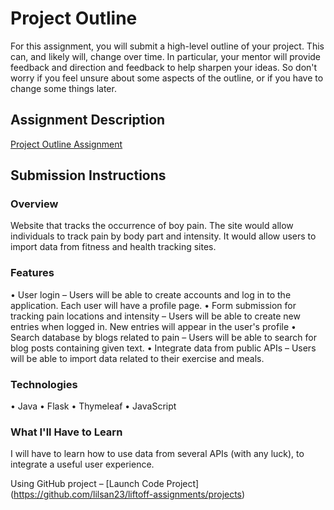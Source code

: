 # Project Outline
For this assignment, you will submit a high-level outline of your project. This can, and likely will, change over time. In particular, your mentor will provide feedback and direction and feedback to help sharpen your ideas. So don't worry if you feel unsure about some aspects of the outline, or if you have to change some things later.

## Assignment Description
[Project Outline Assignment](https://education.launchcode.org/liftoff/assignments/project-outline/)

## Submission Instructions

### Overview
Website that tracks the occurrence of boy pain. The site would allow individuals to track pain by body part and intensity. It would allow users to import data from fitness and health tracking sites.
### Features
•	User login – 	Users will be able to create accounts and log in to the application. Each user will have a profile page.
•	Form submission for tracking pain locations and intensity – Users will be able to create new entries when logged in. New entries will appear in the user's profile
•	Search database by blogs related to pain – Users will be able to search for blog posts containing given text.
•	Integrate data from public APIs – Users will be able to import data related to their exercise and meals.

### Technologies
•	Java
•	Flask
•	Thymeleaf
•	JavaScript

### What I'll Have to Learn
I will have to learn how to use data from several APIs (with any luck), to integrate a useful user experience.

Using GitHub project – [Launch Code Project]
(https://github.com/lilsan23/liftoff-assignments/projects)